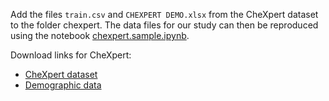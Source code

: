 Add the files `train.csv` and `CHEXPERT DEMO.xlsx` from the CheXpert dataset to the folder chexpert. The data files for our study can then be reproduced using the notebook [chexpert.sample.ipynb](../notebooks/chexpert.sample.ipynb).

Download links for CheXpert:
- [CheXpert dataset](https://stanfordmlgroup.github.io/competitions/chexpert/)
- [Demographic data](https://stanfordaimi.azurewebsites.net/datasets/192ada7c-4d43-466e-b8bb-b81992bb80cf)